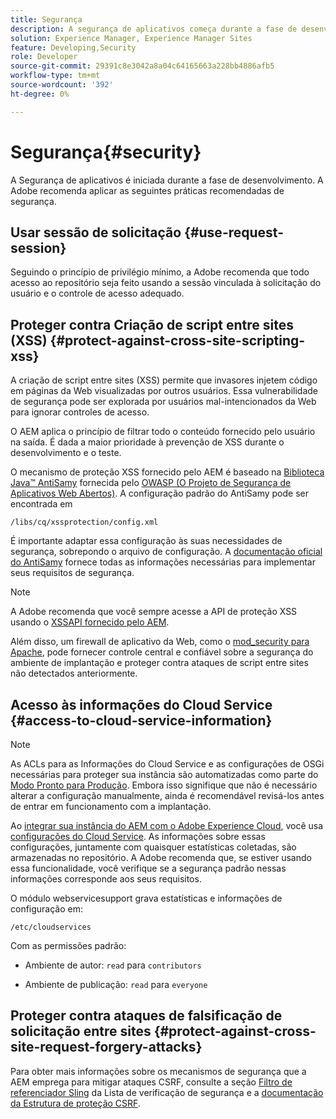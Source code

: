 ```yaml
---
title: Segurança
description: A segurança de aplicativos começa durante a fase de desenvolvimento
solution: Experience Manager, Experience Manager Sites
feature: Developing,Security
role: Developer
source-git-commit: 29391c8e3042a8a04c64165663a228bb4886afb5
workflow-type: tm+mt
source-wordcount: '392'
ht-degree: 0%

---
```


# Segurança{#security}

A Segurança de aplicativos é iniciada durante a fase de desenvolvimento. A Adobe recomenda aplicar as seguintes práticas recomendadas de segurança.

## Usar sessão de solicitação {#use-request-session}

Seguindo o princípio de privilégio mínimo, a Adobe recomenda que todo acesso ao repositório seja feito usando a sessão vinculada à solicitação do usuário e o controle de acesso adequado.

## Proteger contra Criação de script entre sites (XSS) {#protect-against-cross-site-scripting-xss}

A criação de script entre sites (XSS) permite que invasores injetem código em páginas da Web visualizadas por outros usuários. Essa vulnerabilidade de segurança pode ser explorada por usuários mal-intencionados da Web para ignorar controles de acesso.

O AEM aplica o princípio de filtrar todo o conteúdo fornecido pelo usuário na saída. É dada a maior prioridade à prevenção de XSS durante o desenvolvimento e o teste.

O mecanismo de proteção XSS fornecido pelo AEM é baseado na [Biblioteca Java™ AntiSamy](https://wiki.owasp.org/index.php/Category:OWASP_AntiSamy_Project) fornecida pelo [OWASP (O Projeto de Segurança de Aplicativos Web Abertos)](https://owasp.org/). A configuração padrão do AntiSamy pode ser encontrada em

`/libs/cq/xssprotection/config.xml`

É importante adaptar essa configuração às suas necessidades de segurança, sobrepondo o arquivo de configuração. A [documentação oficial do AntiSamy](https://wiki.owasp.org/index.php/Category:OWASP_AntiSamy_Project) fornece todas as informações necessárias para implementar seus requisitos de segurança.

>[!NOTE]
>
>A Adobe recomenda que você sempre acesse a API de proteção XSS usando o [XSSAPI fornecido pelo AEM](https://developer.adobe.com/experience-manager/reference-materials/6-5/javadoc/com/adobe/granite/xss/XSSAPI.html).

Além disso, um firewall de aplicativo da Web, como o [mod_security para Apache](https://www.modsecurity.org), pode fornecer controle central e confiável sobre a segurança do ambiente de implantação e proteger contra ataques de script entre sites não detectados anteriormente.

## Acesso às informações do Cloud Service {#access-to-cloud-service-information}

>[!NOTE]
>
>As ACLs para as Informações do Cloud Service e as configurações de OSGi necessárias para proteger sua instância são automatizadas como parte do [Modo Pronto para Produção](/help/sites-administering/production-ready.md). Embora isso signifique que não é necessário alterar a configuração manualmente, ainda é recomendável revisá-los antes de entrar em funcionamento com a implantação.

Ao [integrar sua instância do AEM com o Adobe Experience Cloud](/help/sites-administering/marketing-cloud.md), você usa [configurações do Cloud Service](/help/sites-developing/extending-cloud-config.md). As informações sobre essas configurações, juntamente com quaisquer estatísticas coletadas, são armazenadas no repositório. A Adobe recomenda que, se estiver usando essa funcionalidade, você verifique se a segurança padrão nessas informações corresponde aos seus requisitos.

O módulo webservicesupport grava estatísticas e informações de configuração em:

`/etc/cloudservices`

Com as permissões padrão:

* Ambiente de autor: `read` para `contributors`

* Ambiente de publicação: `read` para `everyone`

## Proteger contra ataques de falsificação de solicitação entre sites {#protect-against-cross-site-request-forgery-attacks}

Para obter mais informações sobre os mecanismos de segurança que a AEM emprega para mitigar ataques CSRF, consulte a seção [Filtro de referenciador Sling](/help/sites-administering/security-checklist.md#protect-against-cross-site-request-forgery) da Lista de verificação de segurança e a [documentação da Estrutura de proteção CSRF](/help/sites-developing/csrf-protection.md).
